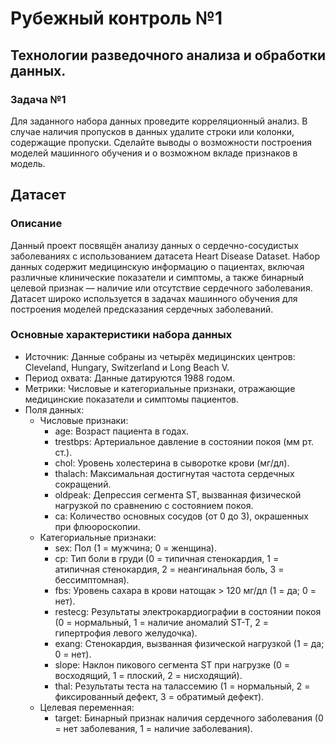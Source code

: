 # Рубежный контроль №1
## Технологии разведочного анализа и обработки данных.
### Задача №1
Для заданного набора данных проведите корреляционный анализ. В случае наличия пропусков в данных удалите строки или колонки, содержащие пропуски. Сделайте выводы о возможности построения моделей машинного обучения и о возможном вкладе признаков в модель.
## Датасет
### Описание
Данный проект посвящён анализу данных о сердечно-сосудистых заболеваниях с использованием датасета Heart Disease Dataset. Набор данных содержит медицинскую информацию о пациентах, включая различные клинические показатели и симптомы, а также бинарный целевой признак — наличие или отсутствие сердечного заболевания. Датасет широко используется в задачах машинного обучения для построения моделей предсказания сердечных заболеваний.
### Основные характеристики набора данных
* Источник: Данные собраны из четырёх медицинских центров: Cleveland, Hungary, Switzerland и Long Beach V.
* Период охвата: Данные датируются 1988 годом.
* Метрики: Числовые и категориальные признаки, отражающие медицинские показатели и симптомы пациентов.
* Поля данных:
  * Числовые признаки:
    * age: Возраст пациента в годах.
    * trestbps: Артериальное давление в состоянии покоя (мм рт. ст.).
    * chol: Уровень холестерина в сыворотке крови (мг/дл).
    * thalach: Максимальная достигнутая частота сердечных сокращений.
    * oldpeak: Депрессия сегмента ST, вызванная физической нагрузкой по сравнению с состоянием покоя.
    * ca: Количество основных сосудов (от 0 до 3), окрашенных при флюороскопии.
  * Категориальные признаки:
    * sex: Пол (1 = мужчина; 0 = женщина).
    * cp: Тип боли в груди (0 = типичная стенокардия, 1 = атипичная стенокардия, 2 = неангинальная боль, 3 = бессимптомная).
    * fbs: Уровень сахара в крови натощак > 120 мг/дл (1 = да; 0 = нет).
    * restecg: Результаты электрокардиографии в состоянии покоя (0 = нормальный, 1 = наличие аномалий ST-T, 2 = гипертрофия левого желудочка).
    * exang: Стенокардия, вызванная физической нагрузкой (1 = да; 0 = нет).
    * slope: Наклон пикового сегмента ST при нагрузке (0 = восходящий, 1 = плоский, 2 = нисходящий).
    * thal: Результаты теста на талассемию (1 = нормальный, 2 = фиксированный дефект, 3 = обратимый дефект).
  * Целевая переменная:
    * target: Бинарный признак наличия сердечного заболевания (0 = нет заболевания, 1 = наличие заболевания).